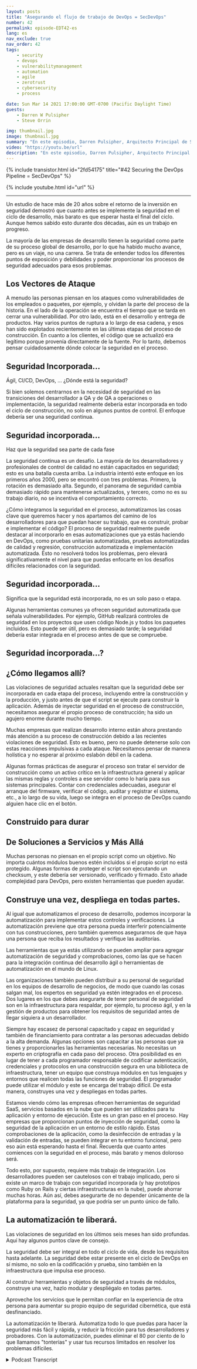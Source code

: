 ```yaml
---
layout: posts
title: "Asegurando el flujo de trabajo de DevOps = SecDevOps"
number: 42
permalink: episode-EDT42-es
lang: es
nav_exclude: true
nav_order: 42
tags:
    - security
    - devops
    - vulnerabilitymanagement
    - automation
    - agile
    - zerotrust
    - cybersecurity
    - process

date: Sun Mar 14 2021 17:00:00 GMT-0700 (Pacific Daylight Time)
guests:
    - Darren W Pulsipher
    - Steve Orrin

img: thumbnail.jpg
image: thumbnail.jpg
summary: "En este episodio, Darren Pulsipher, Arquitecto Principal de Soluciones en Intel, y Steve Orrin, CTO de Intel, Federal, discuten por qué y cómo se debe asegurar el pipeline de DevOps. La única forma de entregar un código sólido, resistente y seguro es si la seguridad se construye desde el principio, y cuanto antes mejor."
video: "https://youtu.be/url"
description: "En este episodio, Darren Pulsipher, Arquitecto Principal de Soluciones en Intel, y Steve Orrin, CTO de Intel, Federal, discuten por qué y cómo se debe asegurar el pipeline de DevOps. La única forma de entregar un código sólido, resistente y seguro es si la seguridad se construye desde el principio, y cuanto antes mejor."
---
```


<div>
{% include transistor.html id="2fd54175" title="#42 Securing the DevOps Pipeline = SecDevOps" %}

{% include youtube.html id="url" %}
</div>

---

Un estudio de hace más de 20 años sobre el retorno de la inversión en seguridad demostró que cuanto antes se implemente la seguridad en el ciclo de desarrollo, más barato es que esperar hasta el final del ciclo. Aunque hemos sabido esto durante dos décadas, aún es un trabajo en progreso.

La mayoría de las empresas de desarrollo tienen la seguridad como parte de su proceso global de desarrollo, por lo que ha habido mucho avance, pero es un viaje, no una carrera. Se trata de entender todos los diferentes puntos de exposición y debilidades y poder proporcionar los procesos de seguridad adecuados para esos problemas.

## Los Vectores de Ataque

A menudo las personas piensan en los ataques como vulnerabilidades de los empleados o paquetes, por ejemplo, y olvidan la parte del proceso de la historia. En el lado de la operación se encuentra el tiempo que se tarda en cerrar una vulnerabilidad. Por otro lado, está en el desarrollo y entrega de productos. Hay varios puntos de ruptura a lo largo de esa cadena, y esos han sido explotados recientemente en las últimas etapas del proceso de construcción. En cuanto a los clientes, el código que se actualizó era legítimo porque provenía directamente de la fuente. Por lo tanto, debemos pensar cuidadosamente dónde colocar la seguridad en el proceso.

## Seguridad Incorporada...

Ágil, CI/CD, DevOps, ... ¿Dónde está la seguridad?

Si bien solemos centrarnos en la necesidad de seguridad en las transiciones del desarrollador a QA y de QA a operaciones o implementación, la seguridad realmente debería estar incorporada en todo el ciclo de construcción, no solo en algunos puntos de control. El enfoque debería ser una seguridad continua.

## Seguridad incorporada...

Haz que la seguridad sea parte de cada fase

La seguridad continua es un desafío. La mayoría de los desarrolladores y profesionales de control de calidad no están capacitados en seguridad; esto es una batalla cuesta arriba. La industria intentó este enfoque en los primeros años 2000, pero se encontró con tres problemas. Primero, la rotación es demasiado alta. Segundo, el panorama de seguridad cambia demasiado rápido para mantenerse actualizados, y tercero, como no es su trabajo diario, no se incentiva el comportamiento correcto.

¿Cómo integramos la seguridad en el proceso, automatizamos las cosas clave que queremos hacer y nos apartamos del camino de los desarrolladores para que puedan hacer su trabajo, que es construir, probar e implementar el código? El proceso de seguridad realmente puede destacar al incorporarlo en esas automatizaciones que ya estás haciendo en DevOps, como pruebas unitarias automatizadas, pruebas automatizadas de calidad y regresión, construcción automatizada e implementación automatizada. Esto no resolverá todos los problemas, pero elevará significativamente el nivel para que puedas enfocarte en los desafíos difíciles relacionados con la seguridad.

## Seguridad incorporada...

Significa que la seguridad está incorporada, no es un solo paso o etapa.

Algunas herramientas comunes ya ofrecen seguridad automatizada que señala vulnerabilidades. Por ejemplo, GitHub realizará controles de seguridad en los proyectos que usen código Node.js y todos los paquetes incluidos. Esto puede ser útil, pero es demasiado tarde; la seguridad debería estar integrada en el proceso antes de que se compruebe.

## Seguridad incorporada...?

## ¿Cómo llegamos allí?

Las violaciones de seguridad actuales resaltan que la seguridad debe ser incorporada en cada etapa del proceso, incluyendo entre la construcción y la producción, y justo antes de que el script se ejecute para construir la aplicación. Además de inyectar seguridad en el proceso de construcción, necesitamos asegurar el propio proceso de construcción; ha sido un agujero enorme durante mucho tiempo.

Muchas empresas que realizan desarrollo interno están ahora prestando más atención a su proceso de construcción debido a las recientes violaciones de seguridad. Esto es bueno, pero no puede detenerse solo con estas reacciones impulsivas a cada ataque. Necesitamos pensar de manera holística y no esperar al próximo eslabón débil en la cadena.

Algunas formas prácticas de asegurar el proceso son tratar el servidor de construcción como un activo crítico en la infraestructura general y aplicar las mismas reglas y controles a ese servidor como lo haría para sus sistemas principales. Contar con credenciales adecuadas, asegurar el arranque del firmware, verificar el código, auditar y registrar el sistema, etc., a lo largo de su vida, luego se integra en el proceso de DevOps cuando alguien hace clic en el botón.

## Construido para durar

## De Soluciones a Servicios y Más Allá

Muchas personas no piensan en el propio script como un objetivo. No importa cuántos módulos buenos estén incluidos si el propio script no está protegido. Algunas formas de proteger el script son ejecutando un checksum, y este debería ser versionado, verificado y firmado. Esto añade complejidad para DevOps, pero existen herramientas que pueden ayudar.

## Construye una vez, despliega en todas partes.

Al igual que automatizamos el proceso de desarrollo, podemos incorporar la automatización para implementar estos controles y verificaciones. La automatización previene que otra persona pueda interferir potencialmente con tus construcciones, pero también queremos asegurarnos de que haya una persona que reciba los resultados y verifique las auditorías.

Las herramientas que ya estás utilizando se pueden ampliar para agregar automatización de seguridad y comprobaciones, como las que se hacen para la integración continua del desarrollo ágil o herramientas de automatización en el mundo de Linux.

Las organizaciones también pueden distribuir a su personal de seguridad en los equipos de desarrollo de negocios, de modo que cuando las cosas salgan mal, los expertos en seguridad ya estén integrados en el proceso. Dos lugares en los que debes asegurarte de tener personal de seguridad son en la infraestructura para respaldar, por ejemplo, tu proceso ágil, y en la gestión de productos para obtener los requisitos de seguridad antes de llegar siquiera a un desarrollador.

Siempre hay escasez de personal capacitado y capaz en seguridad y también de financiamiento para contratar a las personas adecuadas debido a la alta demanda. Algunas opciones son capacitar a las personas que ya tienes y proporcionarles las herramientas necesarias. No necesitas un experto en criptografía en cada paso del proceso. Otra posibilidad es en lugar de tener a cada programador responsable de codificar autenticación, credenciales y protocolos en una construcción segura en una biblioteca de infraestructura, tener un equipo que construya módulos en tus lenguajes y entornos que realicen todas las funciones de seguridad. El programador puede utilizar el módulo y este se encarga del trabajo difícil. De esta manera, construyes una vez y despliegas en todas partes.

Estamos viendo cómo las empresas ofrecen herramientas de seguridad SaaS, servicios basados en la nube que pueden ser utilizados para tu aplicación y entorno de ejecución. Este es un gran paso en el proceso. Hay empresas que proporcionan puntos de inyección de seguridad, como la seguridad de la aplicación en un entorno de estilo rápido. Estas comprobaciones de la aplicación, como la desinfección de entradas y la validación de entradas, se pueden integrar en tu entorno funcional, pero eso aún está esperando hasta el final. Recuerda que cuanto antes comiences con la seguridad en el proceso, más barato y menos doloroso será.

Todo esto, por supuesto, requiere más trabajo de integración. Los desarrolladores pueden ser cautelosos con el trabajo implicado, pero si existe un marco de trabajo con seguridad incorporada (y hay prototipos como Ruby on Rails y ciertas infraestructuras en la nube), puede ahorrar muchas horas. Aún así, debes asegurarte de no depender únicamente de la plataforma para la seguridad, ya que podría ser un punto único de fallo.

## La automatización te liberará.

Las violaciones de seguridad en los últimos seis meses han sido profundas. Aquí hay algunos puntos clave de consejo.

La seguridad debe ser integral en todo el ciclo de vida, desde los requisitos hasta adelante. La seguridad debe estar presente en el ciclo de DevOps en sí mismo, no solo en la codificación y prueba, sino también en la infraestructura que impulsa ese proceso.

Al construir herramientas y objetos de seguridad a través de módulos, construye una vez, hazlo modular y despliégalo en todas partes.

Aproveche los servicios que le permitan confiar en la experiencia de otra persona para aumentar su propio equipo de seguridad cibernética, que está desfinanciado.

La automatización te liberará. Automatiza todo lo que puedas para hacer la seguridad más fácil y rápida, y reducir la fricción para tus desarrolladores y probadores. Con la automatización, puedes eliminar el 80 por ciento de lo que llamamos "tonterías" y usar tus recursos limitados en resolver los problemas difíciles.



<details>
<summary> Podcast Transcript </summary>

<p></p>

</details>
